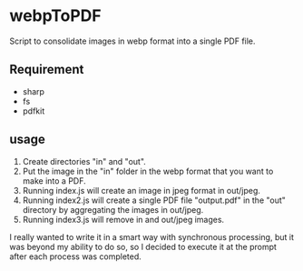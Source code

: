 # webpToPDF
Script to consolidate images in webp format into a single PDF file.

## Requirement
- sharp
- fs
- pdfkit

## usage
1. Create directories "in" and "out".
2. Put the image in the "in" folder in the webp format that you want to make into a PDF.
3. Running index.js will create an image in jpeg format in out/jpeg.
4. Running index2.js will create a single PDF file "output.pdf" in the "out" directory by aggregating the images in out/jpeg.
5. Running index3.js will remove in and out/jpeg images.

I really wanted to write it in a smart way with synchronous processing, but it was beyond my ability to do so, so I decided to execute it at the prompt after each process was completed.
